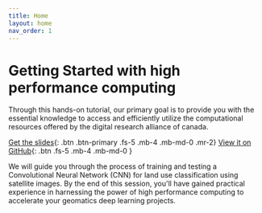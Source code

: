 ```yaml
---
title: Home
layout: home
nav_order: 1
---
```



# Getting Started with high performance computing  

Through this hands-on tutorial, our primary goal is to provide you with the essential knowledge to access and efficiently utilize the computational resources offered by the digital research alliance of canada. 

[Get the slides](assets/CC_tutorial_last.pptx){: .btn .btn-primary .fs-5 .mb-4 .mb-md-0 .mr-2} [View it on GitHub](https://github.com/HPC-alliance-Workshop/UCMerced_classification){: .btn .fs-5 .mb-4 .mb-md-0 }

We will guide you through the process of training and testing a Convolutional Neural Network (CNN) for land use classification using satellite images. By the end of this session, you'll have gained practical experience in harnessing the power of high performance computing to accelerate your geomatics deep learning projects.


